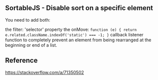 ## SortableJS - Disable sort on a specific element

You need to add both:

the filter: 'selector' property
the onMove: `function (e) { return e.related.className.indexOf('static') === -1; }` callback listener function
to completely prevent an element from being rearranged at the beginning or end of a list.

## Reference

https://stackoverflow.com/a/71350502
